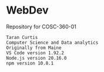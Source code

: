 # WebDev
 Repository for COSC-360-01

    Taran Curtis
    Computer Science and Data analytics
    Originally from Maine
    VS Code version 1.92.2
    Node.js version 20.16.0
    npm version 10.8.1
